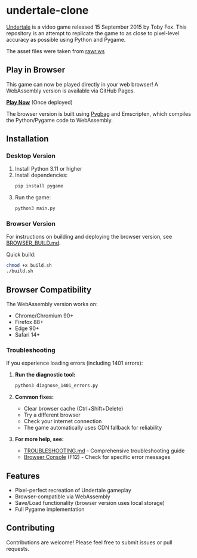 # undertale-clone

[Undertale](undertale.net) is a video game released 15 September 2015 by Toby Fox.
This repository is an attempt to replicate the game to as close to pixel-level accuracy as possible using Python and Pygame.

The asset files were taken from [rawr.ws](rawr.ws/undertale)

## Play in Browser

This game can now be played directly in your web browser! A WebAssembly version is available via GitHub Pages.

**[Play Now](https://code2344.github.io/undertale-clone/)** (Once deployed)

The browser version is built using [Pygbag](https://github.com/pygame-web/pygbag) and Emscripten, which compiles the Python/Pygame code to WebAssembly.

## Installation

### Desktop Version

1. Install Python 3.11 or higher
2. Install dependencies:
   ```bash
   pip install pygame
   ```
3. Run the game:
   ```bash
   python3 main.py
   ```

### Browser Version

For instructions on building and deploying the browser version, see [BROWSER_BUILD.md](BROWSER_BUILD.md).

Quick build:
```bash
chmod +x build.sh
./build.sh
```

## Browser Compatibility

The WebAssembly version works on:
- Chrome/Chromium 90+
- Firefox 88+
- Edge 90+
- Safari 14+

### Troubleshooting

If you experience loading errors (including 1401 errors):

1. **Run the diagnostic tool:**
   ```bash
   python3 diagnose_1401_errors.py
   ```

2. **Common fixes:**
   - Clear browser cache (Ctrl+Shift+Delete)
   - Try a different browser
   - Check your internet connection
   - The game automatically uses CDN fallback for reliability

3. **For more help, see:**
   - [TROUBLESHOOTING.md](TROUBLESHOOTING.md) - Comprehensive troubleshooting guide
   - [Browser Console](https://developer.chrome.com/docs/devtools/open/) (F12) - Check for specific error messages

## Features

- Pixel-perfect recreation of Undertale gameplay
- Browser-compatible via WebAssembly
- Save/Load functionality (browser version uses local storage)
- Full Pygame implementation

## Contributing

Contributions are welcome! Please feel free to submit issues or pull requests.
